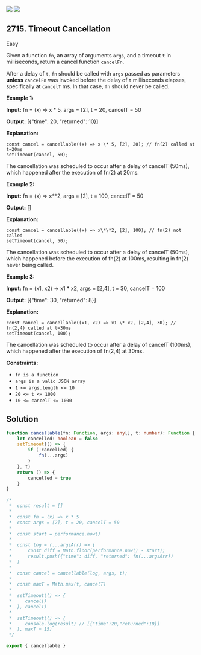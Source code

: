 [![](https://img.shields.io/github/stars/javadev/LeetCode-in-Java?label=Stars&style=flat-square)](https://github.com/javadev/LeetCode-in-Java)
[![](https://img.shields.io/github/forks/javadev/LeetCode-in-Java?label=Fork%20me%20on%20GitHub%20&style=flat-square)](https://github.com/javadev/LeetCode-in-Java/fork)

## 2715\. Timeout Cancellation

Easy

Given a function `fn`, an array of arguments `args`, and a timeout `t` in milliseconds, return a cancel function `cancelFn`.

After a delay of `t`, `fn` should be called with `args` passed as parameters **unless** `cancelFn` was invoked before the delay of `t` milliseconds elapses, specifically at `cancelT` ms. In that case, `fn` should never be called.

**Example 1:**

**Input:** fn = (x) => x \* 5, args = [2], t = 20, cancelT = 50

**Output:** [{"time": 20, "returned": 10}]

**Explanation:** 

    const cancel = cancellable((x) => x \* 5, [2], 20); // fn(2) called at t=20ms 
    setTimeout(cancel, 50); 

The cancellation was scheduled to occur after a delay of cancelT (50ms), which happened after the execution of fn(2) at 20ms.

**Example 2:**

**Input:** fn = (x) => x\*\*2, args = [2], t = 100, cancelT = 50

**Output:** []

**Explanation:**

    const cancel = cancellable((x) => x\*\*2, [2], 100); // fn(2) not called
    setTimeout(cancel, 50); 

The cancellation was scheduled to occur after a delay of cancelT (50ms), which happened before the execution of fn(2) at 100ms, resulting in fn(2) never being called.

**Example 3:**

**Input:** fn = (x1, x2) => x1 \* x2, args = [2,4], t = 30, cancelT = 100

**Output:** [{"time": 30, "returned": 8}]

**Explanation:** 

    const cancel = cancellable((x1, x2) => x1 \* x2, [2,4], 30); // fn(2,4) called at t=30ms 
    setTimeout(cancel, 100); 

The cancellation was scheduled to occur after a delay of cancelT (100ms), which happened after the execution of fn(2,4) at 30ms.

**Constraints:**

*   `fn is a function`
*   `args is a valid JSON array`
*   `1 <= args.length <= 10`
*   `20 <= t <= 1000`
*   `10 <= cancelT <= 1000`

## Solution

```typescript
function cancellable(fn: Function, args: any[], t: number): Function {
    let cancelled: boolean = false
    setTimeout(() => {
        if (!cancelled) {
            fn(...args)
        }
    }, t)
    return () => {
        cancelled = true
    }
}

/*
 *  const result = []
 *
 *  const fn = (x) => x * 5
 *  const args = [2], t = 20, cancelT = 50
 *
 *  const start = performance.now()
 *
 *  const log = (...argsArr) => {
 *      const diff = Math.floor(performance.now() - start);
 *      result.push({"time": diff, "returned": fn(...argsArr))
 *  }
 *
 *  const cancel = cancellable(log, args, t);
 *
 *  const maxT = Math.max(t, cancelT)
 *
 *  setTimeout(() => {
 *     cancel()
 *  }, cancelT)
 *
 *  setTimeout(() => {
 *     console.log(result) // [{"time":20,"returned":10}]
 *  }, maxT + 15)
 */

export { cancellable }
```